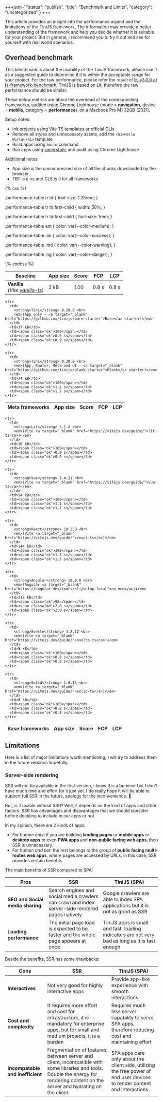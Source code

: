 +++json
{
  "status": "publish",
  "title": "Benchmark and Limits",
  "category": "uncategorized"
}
+++

<style>
  {% getBundle "css" %}
</style>

This article provides an insight into the performance aspect and the limitations of the TiniJS framework. The information may provide a better understanding of the framework and help you decide whether it is suitable for your project. But in general, I recommend you to try it out and see for yourself with real world scenarios.

## Overhead benchmark

This benchmark is about the usability of the TiniJS framework, please use it as a suggested guide to determine if it is within the acceptable range for your project. For the raw performance, please refer the result of [lit-v3.0.0 at js-framework-benchmark](https://krausest.github.io/js-framework-benchmark/current.html), TiniJS is based on Lit, therefore the raw performance should be similar.

These below metrics are about the overhead of the corresponding frameworks, audited using Chrome Lighthouse (mode = **navigation**, device = **mobile**, category = **performance**), on a Macbook Pro M1 32GB (2021).

Setup notes:
  - Init projects using Vite TS templates or official CLIs
  - Remove all styles and unnecessary assets, add the `<h1>Hello World</h1>` template
  - Build apps using `build` command
  - Run apps using [superstatic](https://github.com/firebase/superstatic) and audit using Chrome Lighthouse

Additional notes:
  - App size is the uncompressed size of all the chunks downloaded by the browser
  - TBT is `0 ms` and CLS is `0` for all frameworks

{% css %}

  .performance-table tr td {
    font-size: 1.25rem;
  }

  .performance-table tr th:first-child {
    width: 50%;
  }

  .performance-table tr td:first-child {
    font-size: 1rem;
  }

  .performance-table em {
    color: var(--color-medium);
  }

  .performance-table .ok {
    color: var(--color-success);
  }

  .performance-table .md {
    color: var(--color-warning);
  }

  .performance-table .ng {
    color: var(--color-danger);
  }

{% endcss %}

<table class="performance-table">

  <thead>
    <tr>
      <th>Baseline</th>
      <th>App size</th>
      <th>Score</th>
      <th>FCP</th>
      <th>LCP</th>
    </tr>
  </thead>

  <tbody>
    <tr>
      <td>
        <strong>Vanilla</strong> <br>
        <em>(Vite <a target="_blank" href="https://vitejs.dev/guide/">vanilla-ts</a>)</em>
      </td>
      <td>2 kB</td>
      <td><span class="ok">100</span></td>
      <td><span class="ok">0.8 s</span></td>
      <td><span class="ok">0.8 s</span></td>
    </tr>
  </tbody>

</table>

<table class="performance-table">

  <thead>
    <tr>
      <th>Meta frameworks</th>
      <th>App size</th>
      <th>Score</th>
      <th>FCP</th>
      <th>LCP</th>
    </tr>
  </thead>

  <tbody>

    <tr>
      <td>
        <strong>Tini</strong> 0.20.0 <br>
        <em>(App only - <a target="_blank" href="https://github.com/tinijs/bare-starter">Bare</a> starter)</em>
      </td>
      <td>37 kB</td>
      <td><span class="ok">100</span></td>
      <td><span class="ok">0.9 s</span></td>
      <td><span class="ok">0.9 s</span></td>
    </tr>

    <tr>
      <td>
        <strong>Tini</strong> 0.20.0 <br>
        <em>(App, Router, Meta and UI - <a target="_blank" href="https://github.com/tinijs/blank-starter">Blank</a> starter)</em>
      </td>
      <td>74 kB</td>
      <td><span class="ok">100</span></td>
      <td><span class="ok">1.2 s</span></td>
      <td><span class="ok">1.7 s</span></td>
    </tr>

  </tbody>

</table>

<table class="performance-table">

  <thead>
    <tr>
      <th>Base frameworks</th>
      <th>App size</th>
      <th>Score</th>
      <th>FCP</th>
      <th>LCP</th>
    </tr>
  </thead>

  <tbody>

    <tr>
      <td>
        <strong>Lit</strong> 3.1.2 <br>
        <em>(Vite <a target="_blank" href="https://vitejs.dev/guide/">lit-ts</a>)</em>
      </td>
      <td>18 kB</td>
      <td><span class="ok">100</span></td>
      <td><span class="ok">0.9 s</span></td>
      <td><span class="ok">0.9 s</span></td>
    </tr>

    <tr>
      <td>
        <strong>Vue</strong> 3.4.21 <br>
        <em>(Vite <a target="_blank" href="https://vitejs.dev/guide/">vue-ts</a>)</em>
      </td>
      <td>54 kB</td>
      <td><span class="ok">100</span></td>
      <td><span class="ok">1.1 s</span></td>
      <td><span class="ok">1.1 s</span></td>
    </tr>

    <tr>
      <td>
        <strong>React</strong> 18.2.0 <br>
        <em>(Vite <a target="_blank" href="https://vitejs.dev/guide/">react-ts</a>)</em>
      </td>
      <td>144 kB</td>
      <td><span class="ok">100</span></td>
      <td><span class="ok">1.5 s</span></td>
      <td><span class="ok">1.5 s</span></td>
    </tr>

    <tr>
      <td>
        <strong>Angular</strong> 18.0.0 <br>
        <em>(Angular <a target="_blank" href="https://angular.dev/tools/cli/setup-local">ng new</a>)</em>
      </td>
      <td>212 kB</td>
      <td><span class="ok">98</span></td>
      <td><span class="md">2.0 s</span></td>
      <td><span class="ok">2.0 s</span></td>
    </tr>

    <tr>
      <td>
        <strong>Svelte</strong> 4.2.12 <br>
        <em>(Vite <a target="_blank" href="https://vitejs.dev/guide/">svelte-ts</a>)</em>
      </td>
      <td>5 kB</td>
      <td><span class="ok">100</span></td>
      <td><span class="ok">0.8 s</span></td>
      <td><span class="ok">0.8 s</span></td>
    </tr>

    <tr>
      <td>
        <strong>Solid</strong> 1.8.15 <br>
        <em>(Vite <a target="_blank" href="https://vitejs.dev/guide/">solid-ts</a>)</em>
      </td>
      <td>8 kB</td>
      <td><span class="ok">100</span></td>
      <td><span class="ok">0.8 s</span></td>
      <td><span class="ok">0.8 s</span></td>
    </tr>

  </tbody>

</table>

## Limitations

Here is a list of major limitations worth mentioning, I will try to address them in the future versions hopefully.

### Server-side rendering

SSR will not be available in the first version, I know it is a bummer but I don't have much time and effort for it just yet. I do really hope it will be able to support full SSR in the future, apology for the inconvenience. 🙏

But, is it usable without SSR? Well, it depends on the kind of apps and other factors. SSR has advantages and disavantages that we should consider before deciding to include in our apps or not.

In my opinion, there are 2 kinds of apps:
- _For human only_: if you are building **landing pages** or **mobile apps** or **desktop apps** or even **PWA apps** and **non-public facing web apps**, then SSR is unnecessary.
- _For human and bot_: the rest belongs to the group of **public facing multi-routes web apps**, where pages are accessed by URLs, in this case, SSR provides certain benefits.

The main benefits of SSR compared to SPA:

| Pros                             | SSR                                                                                              | TiniJS (SPA)                                                                                    |
| -------------------------------- | ------------------------------------------------------------------------------------------------ | ----------------------------------------------------------------------------------------------- |
| **SEO and Social media sharing** | Search engines and social media crawlers can crawl and index server-side rendered pages natively | Google crawlers are able to index SPA applications but it is not as good as SSR                 |
| **Loading performance**          | The initial page load is expected to be faster and the whole page appears at once                | TiniJS apps is small and fast, loading indicators are not very bad as long as it is fast enough |

Beside the benefits, SSR has some drawbacks:

| Cons                             | SSR                                                                                                                                                                                | TiniJS (SPA)                                                                                                              |
| -------------------------------- | ---------------------------------------------------------------------------------------------------------------------------------------------------------------------------------- | ------------------------------------------------------------------------------------------------------------------------- |
| **Interactives**                 | Not very good for highly interactive apps                                                                                                                                          | Provide app-like experience with smooth interactions                                                                      |
| **Cost and complexity**          | It requires more effort and cost for infrastructure, it is mandatory for enterprise apps, but for small and medium projects, it is a burden                                        | Requires much less server capability to serve SPA apps, therefore reducing cost and maintaining effort                    |
| **Incompatable and inefficient** | Fragmentation of features between server and client, incompatible with some libraries and tools. Double the energy for rendering content on the server and hydrating on the client | SPA apps care only about the client side, utilizing the free power of end user devices to render content and interactions |
